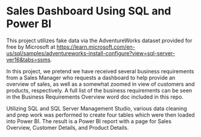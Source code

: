 # Sales Dashboard Using SQL and Power BI

This project utilizes fake data via the AdventureWorks dataset provided for free by Microsoft at https://learn.microsoft.com/en-us/sql/samples/adventureworks-install-configure?view=sql-server-ver16&tabs=ssms.

In this project, we pretend we have received several business requirements from a Sales Manager who requests a dashboard to help provide an overview of sales, as well as a somewhat zoomed in view of customers and products, respectively. A full list of the business requirements can be seen in the Business Requirements Overview word doc included in this repo.

Utilizing SQL and SQL Server Management Studio, various data cleaning and prep work was performed to create four tables which were then loaded into Power BI. The result is a Power BI report with a page for Sales Overview, Customer Details, and Product Details.
